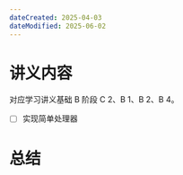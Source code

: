 ```yaml
---
dateCreated: 2025-04-03
dateModified: 2025-06-02
---
```

# 讲义内容

对应学习讲义基础 B 阶段 C 2、B 1、B 2、B 4。

- [ ] 实现简单处理器

# 总结
